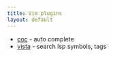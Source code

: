 ```yaml
---
title: Vim plugins
layout: default
---
```


- [coc](https://github.com/neoclide/coc.nvim) -  auto complete 
- [vista](https://github.com/liuchengxu/vista.vim) - search lsp symbols, tags

